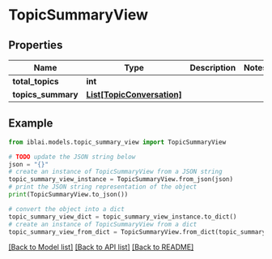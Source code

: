 # TopicSummaryView


## Properties

Name | Type | Description | Notes
------------ | ------------- | ------------- | -------------
**total_topics** | **int** |  | 
**topics_summary** | [**List[TopicConversation]**](TopicConversation.md) |  | 

## Example

```python
from iblai.models.topic_summary_view import TopicSummaryView

# TODO update the JSON string below
json = "{}"
# create an instance of TopicSummaryView from a JSON string
topic_summary_view_instance = TopicSummaryView.from_json(json)
# print the JSON string representation of the object
print(TopicSummaryView.to_json())

# convert the object into a dict
topic_summary_view_dict = topic_summary_view_instance.to_dict()
# create an instance of TopicSummaryView from a dict
topic_summary_view_from_dict = TopicSummaryView.from_dict(topic_summary_view_dict)
```
[[Back to Model list]](../README.md#documentation-for-models) [[Back to API list]](../README.md#documentation-for-api-endpoints) [[Back to README]](../README.md)


